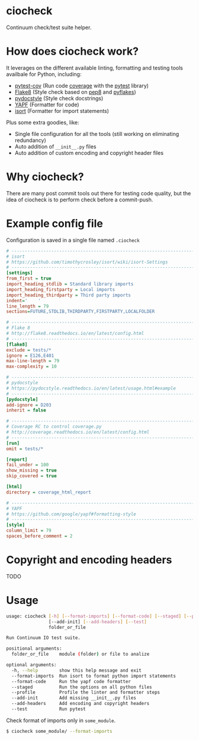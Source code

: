 # ciocheck
Continuum check/test suite helper.

# How does ciocheck work?

It leverages on the different available linting, formatting and testing tools 
availbale for Python, including:
- [pytest-cov](http://pytest-cov.readthedocs.io/en/latest/)  (Run code [coverage](http://coverage.readthedocs.io/en/latest) with the [pytest](http://pytest.org/latest/) library)
- [Flake8](http://flake8.readthedocs.io/en/latest/)  (Style check based on [pep8](https://github.com/PyCQA/pycodestyle) and [pyflakes](https://github.com/pyflakes/pyflakes))
- [pydocstyle](https://pydocstyle.readthedocs.io/en/latest/)  (Style check docstrings)
- [YAPF](https://github.com/google/yapf)  (Formatter for code)
- [isort](https://github.com/timothycrosley/isort/)  (Formatter for import statements)

Plus some extra goodies, like:
- Single file configuration for all the tools (still working on eliminating 
  redundancy)
- Auto addition of `__init__.py` files
- Auto addition of custom encoding and copyright header files

# Why ciocheck?
There are many post commit tools out there for testing code quality, but the
idea of ciocheck is to perform check before a commit-push.

# Example config file
Configuration is saved in a single file named `.ciocheck`

```ini
# -----------------------------------------------------------------------------
# isort
# https://github.com/timothycrosley/isort/wiki/isort-Settings
# -----------------------------------------------------------------------------
[settings]
from_first = true
import_heading_stdlib = Standard library imports
import_heading_firstparty = Local imports
import_heading_thirdparty = Third party imports
indent='    '
line_length = 79
sections=FUTURE,STDLIB,THIRDPARTY,FIRSTPARTY,LOCALFOLDER

# -----------------------------------------------------------------------------
# Flake 8
# http://flake8.readthedocs.io/en/latest/config.html
# -----------------------------------------------------------------------------
[flake8]
exclude = tests/*
ignore = E126,E401
max-line-length = 79
max-complexity = 10

# -----------------------------------------------------------------------------
# pydocstyle
# https://pydocstyle.readthedocs.io/en/latest/usage.html#example
# -----------------------------------------------------------------------------
[pydocstyle]
add-ignore = D203
inherit = false

# -----------------------------------------------------------------------------
# Coverage RC to control coverage.py
# http://coverage.readthedocs.io/en/latest/config.html
# -----------------------------------------------------------------------------
[run]
omit = tests/*

[report]
fail_under = 100
show_missing = true
skip_covered = true

[html]
directory = coverage_html_report

# -----------------------------------------------------------------------------
# YAPF
# https://github.com/google/yapf#formatting-style
# -----------------------------------------------------------------------------
[style]
column_limit = 79
spaces_before_comment = 2
```

# Copyright and encoding headers

TODO

# Usage

```bash
usage: ciocheck [-h] [--format-imports] [--format-code] [--staged] [--profile]
                [--add-init] [--add-headers] [--test]
                folder_or_file

Run Continuum IO test suite.

positional arguments:
  folder_or_file    module (folder) or file to analize

optional arguments:
  -h, --help        show this help message and exit
  --format-imports  Run isort to format python import statements
  --format-code     Run the yapf code formatter
  --staged          Run the options on all python files
  --profile         Profile the linter and formatter steps
  --add-init        Add missing __init__.py files
  --add-headers     Add encoding and copyright headers
  --test            Run pytest

```

Check format of imports only in `some_module`.

```bash
$ ciocheck some_module/ --format-imports
```


